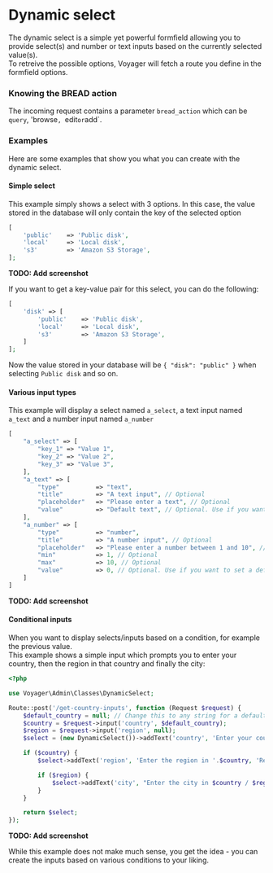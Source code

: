 # Dynamic select

The dynamic select is a simple yet powerful formfield allowing you to provide select(s) and number or text inputs based on the currently selected value(s).  
To retreive the possible options, Voyager will fetch a route you define in the formfield options.

### Knowing the BREAD action

The incoming request contains a parameter `bread_action` which can be `query`, 'browse`, `edit` or `add`.

### Examples

Here are some examples that show you what you can create with the dynamic select.

#### Simple select

This example simply shows a select with 3 options. In this case, the value stored in the database will only contain the key of the selected option

```php
[
    'public'    => 'Public disk',
    'local'     => 'Local disk',
    's3'        => 'Amazon S3 Storage',
];
```

**TODO: Add screenshot**

If you want to get a key-value pair for this select, you can do the following:

```php
[
    'disk' => [
        'public'    => 'Public disk',
        'local'     => 'Local disk',
        's3'        => 'Amazon S3 Storage',
    ]
];
```

Now the value stored in your database will be `{ "disk": "public" }` when selecting `Public disk` and so on.

#### Various input types

This example will display a select named `a_select`, a text input named `a_text` and a number input named `a_number`

```php
[
    "a_select" => [
        "key_1" => "Value 1",
        "key_2" => "Value 2",
        "key_3" => "Value 3",
    ],
    "a_text" => [
        "type"          => "text",
        "title"         => "A text input", // Optional
        "placeholder"   => "Please enter a text", // Optional
        "value"         => "Default text", // Optional. Use if you want to set a default value or override the entered value
    ],
    "a_number" => [
        "type"          => "number",
        "title"         => "A number input", // Optional
        "placeholder"   => "Please enter a number between 1 and 10", // Optional
        "min"           => 1, // Optional
        "max"           => 10, // Optional
        "value"         => 0, // Optional. Use if you want to set a default value or override the entered value
    ]
]
```

**TODO: Add screenshot**

#### Conditional inputs

When you want to display selects/inputs based on a condition, for example the previous value.  
This example shows a simple input which prompts you to enter your country, then the region in that country and finally the city:

```php
<?php

use Voyager\Admin\Classes\DynamicSelect;

Route::post('/get-country-inputs', function (Request $request) {
    $default_country = null; // Change this to any string for a default value.
    $country = $request->input('country', $default_country);
    $region = $request->input('region', null);
    $select = (new DynamicSelect())->addText('country', 'Enter your country', 'Country', $default_country);

    if ($country) {
        $select->addText('region', 'Enter the region in '.$country, 'Region in '.$country);

        if ($region) {
            $select->addText('city', "Enter the city in $country / $region", "City in $country / $region");
        }
    }

    return $select;
});
```

**TODO: Add screenshot**

While this example does not make much sense, you get the idea - you can create the inputs based on various conditions to your liking.